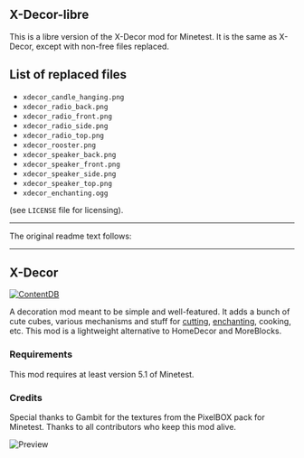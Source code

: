 ## X-Decor-libre ##

This is a libre version of the X-Decor mod for Minetest.
It is the same as X-Decor, except with non-free files replaced.

## List of replaced files

* `xdecor_candle_hanging.png`
* `xdecor_radio_back.png`
* `xdecor_radio_front.png`
* `xdecor_radio_side.png`
* `xdecor_radio_top.png`
* `xdecor_rooster.png`
* `xdecor_speaker_back.png`
* `xdecor_speaker_front.png`
* `xdecor_speaker_side.png`
* `xdecor_speaker_top.png`
* `xdecor_enchanting.ogg`

(see `LICENSE` file for licensing).

---

The original readme text follows:

---

## X-Decor ##

[![ContentDB](https://content.minetest.net/packages/jp/xdecor/shields/downloads/)](https://content.minetest.net/packages/jp/xdecor/)

A decoration mod meant to be simple and well-featured.
It adds a bunch of cute cubes, various mechanisms and stuff for [cutting](https://forum.minetest.net/viewtopic.php?f=11&t=14085), [enchanting](https://forum.minetest.net/viewtopic.php?f=11&t=14087), cooking, etc.
This mod is a lightweight alternative to HomeDecor and MoreBlocks.

### Requirements ###
This mod requires at least version 5.1 of Minetest.

### Credits ###

Special thanks to Gambit for the textures from the PixelBOX pack for Minetest.
Thanks to all contributors who keep this mod alive.

![Preview](http://i.imgur.com/AVoyCQy.png)

